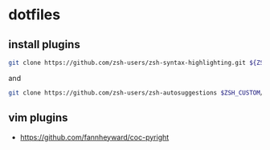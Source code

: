 # dotfiles

## install plugins

```bash
git clone https://github.com/zsh-users/zsh-syntax-highlighting.git ${ZSH_CUSTOM:-~/.oh-my-zsh/custom}/plugins/zsh-syntax-highlighting
```

and

```bash
git clone https://github.com/zsh-users/zsh-autosuggestions $ZSH_CUSTOM/plugins/zsh-autosuggestions
```

## vim plugins

- https://github.com/fannheyward/coc-pyright
